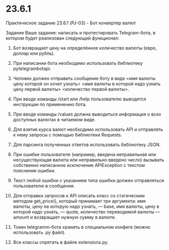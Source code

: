 # 23.6.1
Практическое задание 23.6.1 (PJ-03) - Бот конвертер валют

Задание
Ваше задание: написать и протестировать Telegram-бота, в котором будет реализован следующий функционал:


1. Бот возвращает цену на определённое количество валюты (евро, доллар или рубль).

2. При написании бота необходимо использовать библиотеку pytelegrambotapi.

3. Человек должен отправить сообщение боту в виде <имя валюты цену которой он хочет узнать> <имя валюты в которой надо узнать цену первой валюты> <количество первой валюты>.

4. При вводе команды /start или /help пользователю выводятся инструкции по применению бота.

5. При вводе команды /values должна выводиться информация о всех доступных валютах в читаемом виде.

6. Для взятия курса валют необходимо использовать API и отправлять к нему запросы с помощью библиотеки Requests.

7. Для парсинга полученных ответов использовать библиотеку JSON.

8. При ошибке пользователя (например, введена неправильная или несуществующая валюта или неправильно введено число) вызывать собственно написанное исключение APIException с текстом пояснения ошибки.

9. Текст любой ошибки с указанием типа ошибки должен отправляться пользователю в сообщения.

10. Для отправки запросов к API описать класс со статическим методом get_price(), который принимает три аргумента: имя валюты, цену на которую надо узнать, — base, имя валюты, цену в которой надо узнать, — quote, количество переводимой валюты — amount и возвращает нужную сумму в валюте.

11. Токен telegramm-бота хранить в специальном конфиге (можно использовать .py файл).

12. Все классы спрятать в файле extensions.py.
